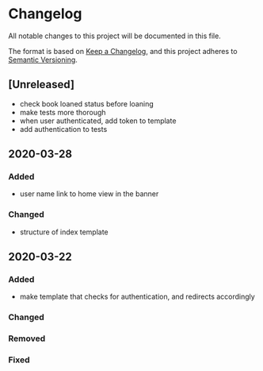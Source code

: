 # Changelog
All notable changes to this project will be documented in this file.

The format is based on [Keep a Changelog](https://keepachangelog.com/en/1.0.0/),
and this project adheres to [Semantic Versioning](https://semver.org/spec/v2.0.0.html).

## [Unreleased]
- check book loaned status before loaning
- make tests more thorough
- when user authenticated, add token to template
- add authentication to tests


## 2020-03-28
### Added
- user name link to home view in the banner

### Changed
- structure of index template

## 2020-03-22
### Added
- make template that checks for authentication, and redirects accordingly

### Changed

### Removed

### Fixed







